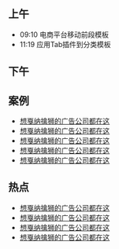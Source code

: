 ## 上午
* 09:10 电商平台移动前段模板
* 11:19 应用Tab插件到分类模板
## 下午

## 案例
* [想戛纳擒狮的广告公司都在这](http://tsa.wearewer.com/)
* [想戛纳擒狮的广告公司都在这](http://tsa.wearewer.com/)
* [想戛纳擒狮的广告公司都在这](http://tsa.wearewer.com/)
* [想戛纳擒狮的广告公司都在这](http://tsa.wearewer.com/)
* [想戛纳擒狮的广告公司都在这](http://tsa.wearewer.com/)
## 热点
* [想戛纳擒狮的广告公司都在这](http://tsa.wearewer.com/)
* [想戛纳擒狮的广告公司都在这](http://tsa.wearewer.com/)
* [想戛纳擒狮的广告公司都在这](http://tsa.wearewer.com/)
* [想戛纳擒狮的广告公司都在这](http://tsa.wearewer.com/)
